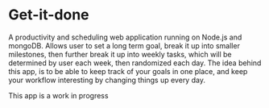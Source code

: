 # Get-it-done

A productivity and scheduling web application running on Node.js and mongoDB. Allows user to set a long term goal, break it up into smaller milestones, then further break it up into 
weekly tasks, which will be determined by user each week, then randomized each day. The idea behind this app, is to be able to keep track of your goals in one place, and keep your workflow interesting by changing things up every day.

This app is a work in progress
